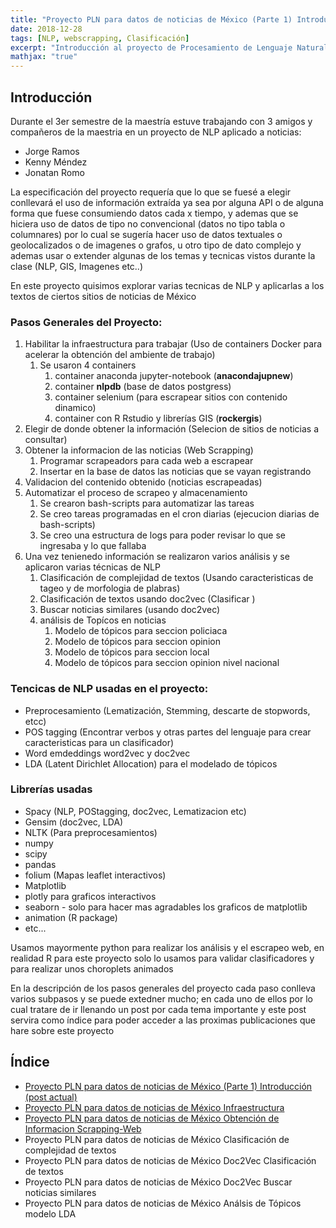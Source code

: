```yaml
---
title: "Proyecto PLN para datos de noticias de México (Parte 1) Introducción"
date: 2018-12-28
tags: [NLP, webscrapping, Clasificación]
excerpt: "Introducción al proyecto de Procesamiento de Lenguaje Natural aplicado a noticias de México"
mathjax: "true"
---
```


## Introducción

Durante el 3er semestre de la maestría estuve trabajando con 3 amigos y compañeros de la maestria en un proyecto de NLP aplicado a noticias:

- Jorge Ramos
- Kenny Méndez
- Jonatan Romo

La especificación del proyecto requería que lo que se fuesé a elegir conllevará el uso de información extraída ya sea por alguna API o de alguna forma que fuese consumiendo datos cada x tiempo, y ademas que se hiciera uso de datos de tipo no convencional (datos no tipo tabla o columnares) por lo cual se sugería hacer uso de datos textuales o geolocalizados o de imagenes o grafos, u otro tipo de dato complejo y ademas usar o extender algunas de los temas y tecnicas vistos durante la clase (NLP, GIS, Imagenes etc..)

En este proyecto quisimos explorar varias tecnicas de NLP y aplicarlas a los textos de ciertos sitios de noticias de México

### Pasos Generales del Proyecto:

1. Habilitar la infraestructura para trabajar (Uso de containers Docker para acelerar la obtención del ambiente de trabajo)
   1. Se usaron 4 containers 
      1. container anaconda jupyter-notebook (**anacondajupnew**)
      2. container **nlpdb** (base de datos postgress)
      3. container selenium (para escrapear sitios con contenido dinamico)
      4. container con R Rstudio y librerías GIS (**rockergis**)
2. Elegir de donde obtener la información (Selecion de sitios de noticias a consultar)
3. Obtener la informacion de las noticias (Web Scrapping)
   1. Programar scrapeadors para cada web a escrapear
   2. Insertar en la base de datos las noticias que se vayan registrando
4. Validacion del contenido obtenido (noticias escrapeadas)
5. Automatizar el proceso de scrapeo y almacenamiento
   1. Se crearon bash-scripts para automatizar las tareas
   2. Se creo tareas programadas en el cron diarias (ejecucion diarias de bash-scripts)
   3. Se creo una estructura de logs para poder revisar lo que se ingresaba y lo que fallaba
6. Una vez tenienedo información se realizaron varios análisis y se aplicaron varias técnicas de NLP
   1. Clasificación de complejidad de textos (Usando caracteristicas de tageo y de morfologia de plabras)
   2. Clasificación de textos usando doc2vec (Clasificar )
   3. Buscar noticias similares (usando doc2vec)
   4. análisis de Topícos en noticias 
      1. Modelo de tópicos para seccion policiaca
      2. Modelo de tópicos para seccion opinion
      3. Modelo de tópicos para seccion local 
      4. Modelo de tópicos para seccion opinion nivel nacional

### Tencicas de NLP usadas en el proyecto:

- Preprocesamiento (Lematización, Stemming, descarte de stopwords, etcc)
- POS tagging (Encontrar verbos y otras partes del lenguaje para crear caracteristicas para un clasificador)
- Word emdeddings word2vec y doc2vec
- LDA (Latent Dirichlet Allocation) para el modelado de tópicos

### Librerías usadas

- Spacy (NLP, POStagging, doc2vec, Lematizacion etc)
- Gensim (doc2vec, LDA)
- NLTK (Para preprocesamientos)
- numpy
- scipy
- pandas
- folium (Mapas leaflet interactivos)
- Matplotlib
- plotly para graficos interactivos
- seaborn - solo para hacer mas agradables los graficos de matplotlib
- animation (R package)
- etc...

Usamos mayormente python para realizar los análisis y el escrapeo web, en realidad R para este proyecto solo lo usamos para validar clasificadores y para realizar unos choroplets animados

En la descripción de los pasos generales del proyecto cada paso conlleva varios subpasos y se puede extedner mucho; en cada uno de ellos por lo cual tratare de ir llenando un post por cada tema importante y este post servira como índice para poder acceder a las proximas publicaciones que hare sobre este proyecto

## Índice

- [Proyecto PLN para datos de noticias de México (Parte 1) Introducción (post actual)](https://adrian-rdz.github.io/Proyecto_PLN_para_noticias_de_Mexico_pt1_Introduccion/)
- [Proyecto PLN para datos de noticias de México  Infraestructura](https://adrian-rdz.github.io/Proyecto_PLN_parte2_Infraestructrua/)
- [Proyecto PLN para datos de noticias de México  Obtención de Informacion Scrapping-Web](https://adrian-rdz.github.io/Proyecto_PLN_parte3_Scrapping/)
- Proyecto PLN para datos de noticias de México Clasificación de complejidad de textos
- Proyecto PLN para datos de noticias de México  Doc2Vec Clasificación de textos
- Proyecto PLN para datos de noticias de México Doc2Vec Buscar noticias similares
- Proyecto PLN para datos de noticias de México Análsis de Tópicos modelo LDA
